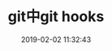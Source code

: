 ---
title: git中git hooks
date: 2019-02-02 11:32:43
tags: [Git]
categories: [Git]
description: git hooks
---